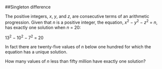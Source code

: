 ##Singleton difference

The positive integers, <i>x</i>, <i>y</i>, and <i>z</i>, are consecutive terms of an arithmetic progression. Given that <i>n</i> is a positive integer, the equation, <i>x</i><sup>2</sup> &#x2212; <i>y</i><sup>2</sup> &#x2212; <i>z</i><sup>2</sup> = <i>n</i>, has exactly one solution when <i>n</i> = 20:

13<sup>2</sup> &#x2212; 10<sup>2</sup> &#x2212; 7<sup>2</sup> = 20

In fact there are twenty-five values of <i>n</i> below one hundred for which the equation has a unique solution.

How many values of <i>n</i> less than fifty million have exactly one solution?
